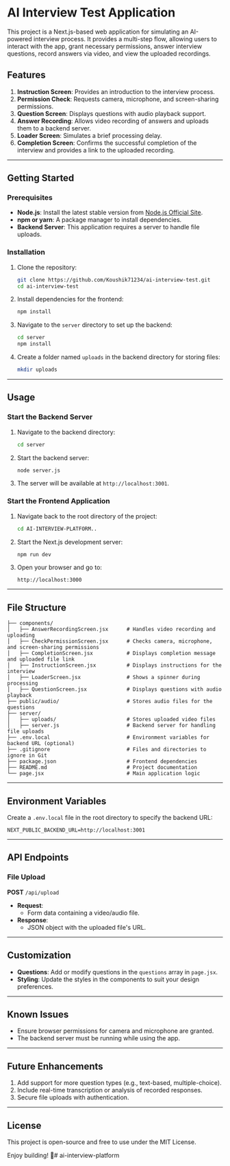 # AI Interview Test Application

This project is a Next.js-based web application for simulating an AI-powered interview process. It provides a multi-step flow, allowing users to interact with the app, grant necessary permissions, answer interview questions, record answers via video, and view the uploaded recordings.

## Features
1. **Instruction Screen**: Provides an introduction to the interview process.
2. **Permission Check**: Requests camera, microphone, and screen-sharing permissions.
3. **Question Screen**: Displays questions with audio playback support.
4. **Answer Recording**: Allows video recording of answers and uploads them to a backend server.
5. **Loader Screen**: Simulates a brief processing delay.
6. **Completion Screen**: Confirms the successful completion of the interview and provides a link to the uploaded recording.

---

## Getting Started

### Prerequisites
- **Node.js**: Install the latest stable version from [Node.js Official Site](https://nodejs.org/).
- **npm or yarn**: A package manager to install dependencies.
- **Backend Server**: This application requires a server to handle file uploads.

### Installation
1. Clone the repository:
   ```bash
   git clone https://github.com/Koushik71234/ai-interview-test.git
   cd ai-interview-test
   ```

2. Install dependencies for the frontend:
   ```bash
   npm install
   ```

3. Navigate to the `server` directory to set up the backend:
   ```bash
   cd server
   npm install
   ```

4. Create a folder named `uploads` in the backend directory for storing files:
   ```bash
   mkdir uploads
   ```

---

## Usage

### Start the Backend Server
1. Navigate to the backend directory:
   ```bash
   cd server
   ```

2. Start the backend server:
   ```bash
   node server.js
   ```

3. The server will be available at `http://localhost:3001`.

### Start the Frontend Application
1. Navigate back to the root directory of the project:
   ```bash
   cd AI-INTERVIEW-PLATFORM..
   ```

2. Start the Next.js development server:
   ```bash
   npm run dev
   ```

3. Open your browser and go to:
   ```
   http://localhost:3000
   ```

---

## File Structure

```
├── components/
│   ├── AnswerRecordingScreen.jsx      # Handles video recording and uploading
│   ├── CheckPermissionScreen.jsx      # Checks camera, microphone, and screen-sharing permissions
│   ├── CompletionScreen.jsx           # Displays completion message and uploaded file link
│   ├── InstructionScreen.jsx          # Displays instructions for the interview
│   ├── LoaderScreen.jsx               # Shows a spinner during processing
│   ├── QuestionScreen.jsx             # Displays questions with audio playback
├── public/audio/                      # Stores audio files for the questions
├── server/
│   ├── uploads/                       # Stores uploaded video files
│   ├── server.js                      # Backend server for handling file uploads
├── .env.local                         # Environment variables for backend URL (optional)
├── .gitignore                         # Files and directories to ignore in Git
├── package.json                       # Frontend dependencies
├── README.md                          # Project documentation
└── page.jsx                           # Main application logic
```

---

## Environment Variables

Create a `.env.local` file in the root directory to specify the backend URL:

```
NEXT_PUBLIC_BACKEND_URL=http://localhost:3001
```

---

## API Endpoints

### File Upload
**POST** `/api/upload`

- **Request**: 
  - Form data containing a video/audio file.
- **Response**: 
  - JSON object with the uploaded file's URL.

---

## Customization

- **Questions**: Add or modify questions in the `questions` array in `page.jsx`.
- **Styling**: Update the styles in the components to suit your design preferences.

---

## Known Issues
- Ensure browser permissions for camera and microphone are granted.
- The backend server must be running while using the app.

---

## Future Enhancements
1. Add support for more question types (e.g., text-based, multiple-choice).
2. Include real-time transcription or analysis of recorded responses.
3. Secure file uploads with authentication.

---

## License
This project is open-source and free to use under the MIT License.

Enjoy building! 🎉#   a i - i n t e r v i e w - p l a t f o r m 
 
 
